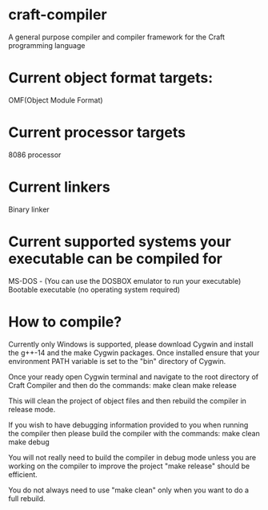 # craft-compiler
A general purpose compiler and compiler framework for the Craft programming language


# Current object format targets:
OMF(Object Module Format)

# Current processor targets
8086 processor

# Current linkers
Binary linker

# Current supported systems your executable can be compiled for
MS-DOS - (You can use the DOSBOX emulator to run your executable)
Bootable executable (no operating system required)

# How to compile?

Currently only Windows is supported, please download Cygwin and install the g++-14 and the make Cygwin packages.
Once installed ensure that your environment PATH variable is set to the "bin" directory of Cygwin.

Once your ready open Cygwin terminal and navigate to the root directory of Craft Compiler and then do the commands:
make clean
make release

This will clean the project of object files and then rebuild the compiler in release mode.

If you wish to have debugging information provided to you when running the compiler then please build the compiler with the commands:
make clean
make debug

You will not really need to build the compiler in debug mode unless you are working on the compiler to improve the project
"make release" should be efficient.

You do not always need to use "make clean" only when you want to do a full rebuild.

